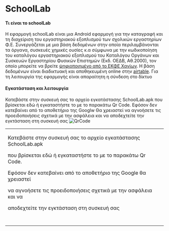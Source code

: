 # SchoolLab
#### Τι είναι το schoolLab
H εφαρμογή schoolLab είναι μια Android εφαρμογή για την καταγραφή και τη διαχείριση του εργαστηριακού εξοπλισμού των σχολικών εργαστηρίων Φ.Ε. Συνεργάζεται με μια βάση δεδομένων στην οποία περιλαμβάνονται τα όργανα, συσκευές χημικές ουσίες κ.α σύμφωνα με την κωδικοποίηση του καταλόγου εργαστηριακού εξοπλισμού του Καταλόγου Οργάνων και Συσκευών Εργαστηρίου Φυσικών Επιστημών (Εκδ. ΟΕΔΒ, Αθ.2000), τον οποίο μπορείτε να βρείτε [ψηφιοποιημένο από το ΕΚΦΕ Χανίων](https://issuu.com/ekfechania/docs/katalogos_organon_kai_syskeyon_ypepth "ψηφιοποιημένο από το ΕΚΦΕ Χανίων"). Η βάση δεδομένων είναι διαδικτυακή και αποθηκευμένη online στην [airtable](https://airtable.com "airtable"). Για τη λειτουργία της εφαρμογής είναι απαραίτητη η σύνδεση στο δίκτυο
#### Εγκατάσταση και λειτουργία
Κατεβάστε στην συσκευή σας το αρχείο εγκατάστασης SchoolLab.apk που βρίσκεται εδώ ή εγκαταστήστε το με το παρακάτω  Qr Code. Εφόσον δεν κατεβαίνει από το αποθετήριο της Googlw Θα χρειαστεί να αγνοήσετε τις προειδοποιήσεις σχετικά με την ασφάλεια και να αποδεχτείτε την εγκτάσταση στη συσκευή σας 
![QrCode](https://i.imgur.com/Y3ZqQto.png "QrCode")

<table><tbody><tr><td><p>Κατεβάστε στην συσκευή σας το αρχείο εγκατάστασης SchoolLab.apk&nbsp;</p><p>που βρίσκεται εδώ ή εγκαταστήστε το με το παρακάτω Qr Code.&nbsp;</p><p>Εφόσον δεν κατεβαίνει από το αποθετήριο της Google θα χρειαστεί&nbsp;</p><p>να αγνοήσετε τις προειδοποιήσεις σχετικά με την ασφάλεια και να&nbsp;</p><p>αποδεχτείτε την εγκτάσταση στη συσκευή σας</p></td><td>&nbsp;</td></tr><tr><td>&nbsp;</td><td>&nbsp;</td></tr></tbody></table>



